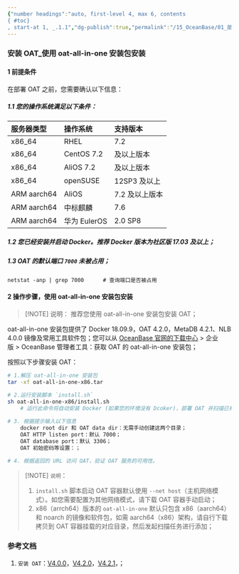 ```yaml
---
{"number headings":"auto, first-level 4, max 6, contents
{ #toc}
, start-at 1, _.1.1","dg-publish":true,"permalink":"/15_OceanBase/01_部署 OceanBase 数据库/部署，管理 OAT/安装 OAT_使用 oat-all-in-one 安装包安装/","dgPassFrontmatter":true}
---
```



### 安装 OAT_使用 oat-all-in-one 安装包安装
#### 1 前提条件
在部署 OAT 之前，您需要确认以下信息：

##### 1.1 您的操作系统满足以下条件：
| 服务器类型   | 操作系统 |   支持版本 |
| :------------- | :---------- | :------------ |
| x86_64 |   RHEL   | 7.2  |    及以上版本 |
| x86_64  |   	CentOS 	7.2  |    及以上版本  |   
| x86_64  |   	AliOS 	7.2  |    及以上版本  |   
| x86_64  |   	openSUSE   |   	12SP3 及以上 |   
| ARM aarch64  |   	AliOS   |   	7.2 及以上版本 |   
| ARM aarch64  |   	中标麒麟  |   	7.6 |   
| ARM aarch64  |   	华为 EulerOS  |   	2.0 SP8 |   

##### 1.2 您已经安装并启动 Docker。推荐 Docker 版本为社区版 17.03 及以上；

##### 1.3 OAT 的默认端口 `7000` 未被占用；
```shell
netstat -anp | grep 7000      # 查询端口是否被占用
```


#### 2 操作步骤，使用 oat-all-in-one 安装包安装

> [!NOTE] 说明：
> 推荐您使用 oat-all-in-one 安装包安装 OAT；

oat-all-in-one 安装包提供了 Docker 18.09.9，OAT 4.2.0，MetaDB 4.2.1、NLB 4.0.0 镜像及常用工具软件包；您可以从 [OceanBase 官网的下载中心](https://www.oceanbase.com/softwarecenter-enterprise) > 企业版 > OceanBase 管理者工具：获取 OAT 的 oat-all-in-one 安装包；

按照以下步骤安装 OAT：
```bash
# 1.解压 oat-all-in-one 安装包
tar -xf oat-all-in-one-x86.tar

# 2.运行安装脚本 `install.sh`
sh oat-all-in-one-x86/install.sh
	# 运行此命令将自动安装 Docker (如果您的环境没有 Dcoker)，部署 OAT 并扫描已有的镜像和工具软件包。 
	
# 3. 根据提示输入以下信息 
	docker root dir 和 OAT data dir：无需手动创建这两个目录；
	OAT HTTP listen port：默认 7000；
	OAT database port：默认 3306；
	OAT 初始密码等设置：；

# 4. 根据返回的 URL 访问 OAT，验证 OAT 服务的可用性。

```


> [!NOTE] `说明`：
> 1. `install.sh` 脚本启动 OAT 容器默认使用 `--net host`（主机网络模式）。如您需要配置为其他网络模式，请下载 OAT 容器手动启动；
> 2. x86（arrch64）版本的 `oat-all-in-one` 默认只包含 x86（aarch64）和 noarch 的镜像和软件包，如需 aarch64（x86）架构，请自行下载拷贝到 OAT 容器挂载的对应目录，然后发起扫描任务进行添加；



### 参考文档
1. `安装 OAT`：[V4.0.0](https://www.oceanbase.com/docs/enterprise-oat-doc-cn-10000000001092535)，[V4.2.0](https://www.oceanbase.com/docs/enterprise-oat-doc-cn-1000000000304881)，[V4.2.1](https://www.oceanbase.com/docs/enterprise-oat-doc-cn-1000000000762607)，；


